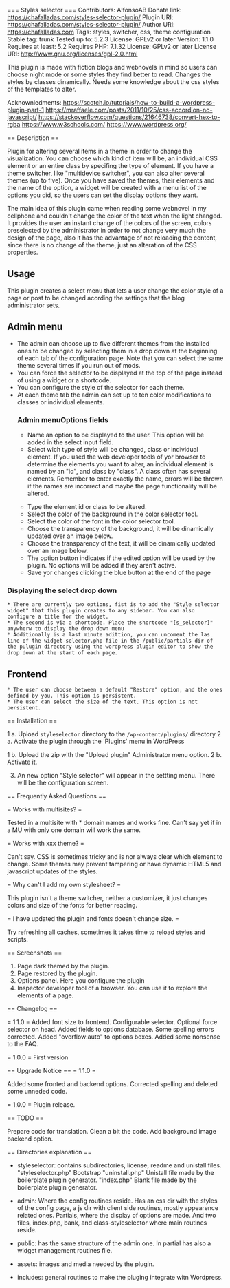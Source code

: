 === Styles selector ===
Contributors: AlfonsoAB
Donate link: https://chafalladas.com/styles-selector-plugin/
Plugin URI:  https://chafalladas.com/styles-selector-plugin/
Author URI:  https://chafalladas.com
Tags: styles, switcher, css, theme configuration
Stable tag: trunk
Tested up to: 5.2.3
License: GPLv2 or later
Version:           1.1.0
Requires at least: 5.2
Requires PHP:      7.1.32
License: GPLv2 or later
License URI: http://www.gnu.org/licenses/gpl-2.0.html

This plugin is made with fiction blogs and webnovels in mind so users can choose night mode or some styles they find better to read.
Changes the styles by classes dinamically. Needs some knowledge about the css styles of the templates to alter.

Acknownledments:
https://scotch.io/tutorials/how-to-build-a-wordpress-plugin-part-1
https://mraffaele.com/posts/2011/10/25/css-accordion-no-javascript/
https://stackoverflow.com/questions/21646738/convert-hex-to-rgba
https://www.w3schools.com/
https://www.wordpress.org/

== Description ==

Plugin for altering several items in a theme in order to change the visualization. You can choose which kind of item will be,
an individual CSS element or an entire class by specifing the type of element.
If you have a theme switcher, like "multidevice switcher", you can also alter several themes (up to five).
Once you have saved the themes, their elements and the name of the option, a widget will be created with a menu list of the options you did,
so the users can set the display options they want.


The main idea of this plugin came when reading some webnovel in my cellphone and couldn't change the color of the text when the light changed.
It provides the user an instant change of the colors of the screen, colors preselected by the administrator in order to not change very much the design of the page,
 also it has the advantage of not reloading the content, since there is no change of the theme, just an alteration of the CSS properties.
 


Usage
-----
This plugin creates a select menu that lets a user change the color style of a page or post to be changed acording the settings that the blog administrator sets.

## Admin menu

* The admin can choose up to five different themes from the installed ones to be changed by selecting them in a drop down at the beginning of each tab of the configuration page. Note that you can select the same theme several times if you run out of mods.
* You can force the selector to be displayed at the top of the page instead of using a widget or a shortcode.
* You can configure the style of the selector for each theme.
* At each theme tab the admin can set up to ten color modifications to classes or individual elements.
	### Admin menuOptions fields
	* Name an option to be displayed to the user. This option will be added in the select input field.
	* Select wich type of style will be changed, class or individual element. If you used the web developer tools of yor browser to determine the elements you want to alter, an individual element is named by an "id", and class by "class". A class often has several elements. Remember to enter exactly the name, errors will be thrown if the names are incorrect and maybe the page functionality will be altered.</p>
	* Type the element id or class to be altered.
	* Select the color of the background in the color selector tool.
	* Select the color of the font in the color selector tool.
	* Choose the transparency of the background, it will be dinamically updated over an image below.
	* Choose the transparency of the text, it will be dinamically updated over an image below.
	* The option button indicates if the edited option will be used by the plugin. No options will be added if they aren't active.
	* Save yor changes clicking the blue button at the end of the page</p>
	
### Displaying the select drop down
	* There are currently two options, fist is to add the "Style selector widget" that this plugin creates to any sidebar. You can also configure a title for the widget.
	* The second is via a shortcode. Place the shortcode "[s_selector]" anywherw to display the drop down menu
	* Additionally is a last minute adittion, you can uncoment the las line of the widget-selector.php file in the /public/partials dir of the pulugin directory using the wordpress plugin editor to show the drop down at the start of each page.

## Frontend
	* The user can choose between a default "Restore" option, and the ones defined by you. This option is persistent.
	* The user can select the size of the text. This option is not persistent.
	
== Installation ==

1 a. Upload `styleselector` directory to the `/wp-content/plugins/` directory
2 a. Activate the plugin through the 'Plugins' menu in WordPress

1 b. Upload the zip with the "Upload plugin" Administrator menu option.
2 b. Activate it.

3. An new option "Style selector" will appear in the settting menu. There will be the configuration screen.

== Frequently Asked Questions ==

= Works with multisites? =

Tested in a multisite with * domain names and works fine. Can't say yet if in a MU with only one domain will work the same.

= Works with xxx theme? =

Can't say. CSS is sometimes tricky and is nor always clear which element to change.
Some themes may prevent tampering or have dynamic HTML5 and javascript updates of the styles.

= Why can't I add my own stylesheet? =

This plugin isn't a theme switcher, neither a customizer, it just changes colors and size of the fonts for better reading.

= I have updated the plugin and fonts doesn't change size. =

Try refreshing all caches, sometimes it takes time to reload styles and scripts.


== Screenshots ==
1. Page dark themed by the plugin.
2. Page restored by the plugin.
3. Options panel. Here you configure the plugin
4. Inspector developer tool of a browser. You can use it to explore the elements of a page.

== Changelog ==

= 1.1.0 =
Added font size to frontend.
Configurable selector.
Optional force selector on head.
Added fields to options database.
Some spelling errors corrected.
Added "overflow:auto" to options boxes.
Added some nonsense to the FAQ.

= 1.0.0 =
First version

== Upgrade Notice ==
= 1.1.0 =

Added some fronted and backend options. Corrected spelling and deleted some unneded code.

= 1.0.0 =
Plugin release.

== TODO ==

Prepare code for translation.
Clean a bit the code.
Add background image backend option.

== Directories explanation ==
* styleselector: contains subdirectories, license, readme and unistall files.
 "styleselector.php" Bootstrap
 "uninstall.php" Unistall file made by the boilerplate plugin generator.
 "index.php" Blank file made by the boilerplate plugin generator.

* admin: Where the config routines reside. Has an css dir with the styles of the config page, a js dir with client side routines, mostly appearence related ones. Partials, where the display of options are made. And two files, index.php, bank, and class-styleselector where main routines reside.
* public: has the same structure of the admin one. In partial has also a widget management routines file. 
* assets: images and media needed by the plugin.
* includes: general routines to make the pluging integrate witn Wordpress.